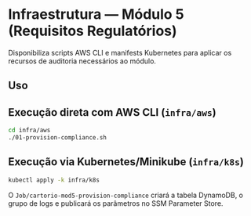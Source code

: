 # Infraestrutura — Módulo 5 (Requisitos Regulatórios)

Disponibiliza scripts AWS CLI e manifests Kubernetes para aplicar os recursos
de auditoria necessários ao módulo.

## Uso

## Execução direta com AWS CLI (`infra/aws`)

```bash
cd infra/aws
./01-provision-compliance.sh
```

## Execução via Kubernetes/Minikube (`infra/k8s`)

```bash
kubectl apply -k infra/k8s
```

O `Job/cartorio-mod5-provision-compliance` criará a tabela DynamoDB, o grupo de
logs e publicará os parâmetros no SSM Parameter Store.
